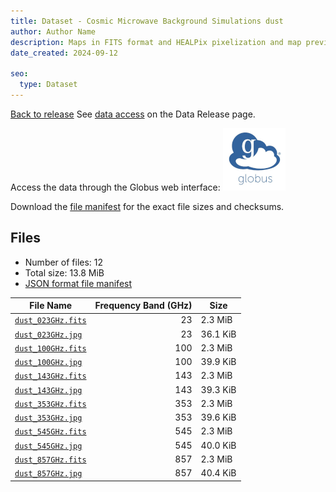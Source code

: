 ```yaml
---
title: Dataset - Cosmic Microwave Background Simulations dust
author: Author Name
description: Maps in FITS format and HEALPix pixelization and map preview in jpg format for the dust component
date_created: 2024-09-12

seo:
  type: Dataset
---
```


[Back to release](./index.html#datasets)
See [data access](./index.html#data-access) on the Data Release page.

Access the data through the Globus web interface: [![Download via Globus](images/globus-logo.png)](https://app.globus.org/file-manager?origin_id=bd9f36ae-112e-46dd-9eb1-1afb183c1174&origin_path=%2F/datasets/%2Fdust%2F)

Download the [file manifest](https://g-a2960a.c2d0f8.bd7c.data.globus.org//datasets//dust/manifest.json) for the exact file sizes and checksums.

## Files

- Number of files: 12
- Total size: 13.8 MiB
- [JSON format file manifest](https://g-a2960a.c2d0f8.bd7c.data.globus.org//datasets//dust/manifest.json)

|                                             File Name                                             | Frequency Band (GHz) |   Size   |
| ------------------------------------------------------------------------------------------------- | -------------------: | -------- |
| [`dust_023GHz.fits`](https://g-a2960a.c2d0f8.bd7c.data.globus.org/datasets/dust/dust_023GHz.fits) |                   23 | 2.3 MiB  |
| [`dust_023GHz.jpg`](https://g-a2960a.c2d0f8.bd7c.data.globus.org/datasets/dust/dust_023GHz.jpg)   |                   23 | 36.1 KiB |
| [`dust_100GHz.fits`](https://g-a2960a.c2d0f8.bd7c.data.globus.org/datasets/dust/dust_100GHz.fits) |                  100 | 2.3 MiB  |
| [`dust_100GHz.jpg`](https://g-a2960a.c2d0f8.bd7c.data.globus.org/datasets/dust/dust_100GHz.jpg)   |                  100 | 39.9 KiB |
| [`dust_143GHz.fits`](https://g-a2960a.c2d0f8.bd7c.data.globus.org/datasets/dust/dust_143GHz.fits) |                  143 | 2.3 MiB  |
| [`dust_143GHz.jpg`](https://g-a2960a.c2d0f8.bd7c.data.globus.org/datasets/dust/dust_143GHz.jpg)   |                  143 | 39.3 KiB |
| [`dust_353GHz.fits`](https://g-a2960a.c2d0f8.bd7c.data.globus.org/datasets/dust/dust_353GHz.fits) |                  353 | 2.3 MiB  |
| [`dust_353GHz.jpg`](https://g-a2960a.c2d0f8.bd7c.data.globus.org/datasets/dust/dust_353GHz.jpg)   |                  353 | 39.6 KiB |
| [`dust_545GHz.fits`](https://g-a2960a.c2d0f8.bd7c.data.globus.org/datasets/dust/dust_545GHz.fits) |                  545 | 2.3 MiB  |
| [`dust_545GHz.jpg`](https://g-a2960a.c2d0f8.bd7c.data.globus.org/datasets/dust/dust_545GHz.jpg)   |                  545 | 40.0 KiB |
| [`dust_857GHz.fits`](https://g-a2960a.c2d0f8.bd7c.data.globus.org/datasets/dust/dust_857GHz.fits) |                  857 | 2.3 MiB  |
| [`dust_857GHz.jpg`](https://g-a2960a.c2d0f8.bd7c.data.globus.org/datasets/dust/dust_857GHz.jpg)   |                  857 | 40.4 KiB |
